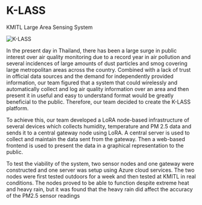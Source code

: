 # K-LASS
KMITL Large Area Sensing System

![K-LASS](https://klass.greenkmitl.com/assets/img/klass-logo.jpg)

In the present day in Thailand, there has been a large surge in public interest over air quality monitoring due to a record year in air pollution and several incidences of large amounts of dust particles and smog covering large metropolitan areas across the country. Combined with a lack of trust in official data sources and the demand for independently provided information, our team figured that a system that could wirelessly and automatically collect and log air quality information over an area and then present it in useful and easy to understand format would be greatly beneficial to the public. Therefore, our team decided to create the K-LASS platform.

To achieve this, our team developed a LoRA node-based infrastructure of several devices which collects humidity, temperature and PM 2.5 data and sends it to a central gateway node using LoRA. A central server is used to collect and maintain the data sent from the gateway. Then a web-based frontend is used to present the data in a graphical representation to the public.

To test the viability of the system, two sensor nodes and one gateway were constructed and one server was setup using Azure cloud services. The two nodes were first tested outdoors for a week and then tested at KMITL in real conditions. The nodes proved to be able to function despite extreme heat and heavy rain, but it was found that the heavy rain did affect the accuracy of the PM2.5 sensor readings
